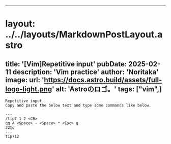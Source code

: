 
---
# layout: ../../layouts/MarkdownPostLayout.astro
title: '[Vim]Repetitive input'
pubDate: 2025-02-11
description: 'Vim practice'
author: 'Noritaka'
image:
    url: 'https://docs.astro.build/assets/full-logo-light.png'
    alt: 'Astroのロゴ。'
tags: ["vim",]
---


```
Repetitive input
Copy and paste the below text and type some commands like below.

---
/tip7 1 2 <CR>
qq A <Space> - <Space> * <Esc> q
22@q
---
tip712
```
